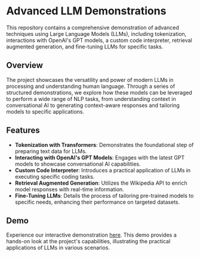 # Advanced LLM Demonstrations

This repository contains a comprehensive demonstration of advanced techniques using Large Language Models (LLMs), including tokenization, interactions with OpenAI's GPT models, a custom code interpreter, retrieval augmented generation, and fine-tuning LLMs for specific tasks.

## Overview

The project showcases the versatility and power of modern LLMs in processing and understanding human language. Through a series of structured demonstrations, we explore how these models can be leveraged to perform a wide range of NLP tasks, from understanding context in conversational AI to generating context-aware responses and tailoring models to specific applications.

## Features

- **Tokenization with Transformers**: Demonstrates the foundational step of preparing text data for LLMs.
- **Interacting with OpenAI's GPT Models**: Engages with the latest GPT models to showcase conversational AI capabilities.
- **Custom Code Interpreter**: Introduces a practical application of LLMs in executing specific coding tasks.
- **Retrieval Augmented Generation**: Utilizes the Wikipedia API to enrich model responses with real-time information.
- **Fine-Tuning LLMs**: Details the process of tailoring pre-trained models to specific needs, enhancing their performance on targeted datasets.

## Demo

Experience our interactive demonstration [here](#https://drive.google.com/file/d/1_bB1XCMlaq5A9rmTjcho8WjMocW18HqW/view?usp=sharing). This demo provides a hands-on look at the project's capabilities, illustrating the practical applications of LLMs in various scenarios.

